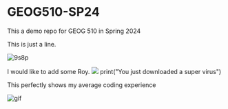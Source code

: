 # GEOG510-SP24

This a demo repo for GEOG 510 in Spring 2024

This is just a line. 


![9s8p](https://github.com/nathansturgill/GEOG510-SP24/assets/147578367/ee7b7568-aa1e-440f-bc63-bb84ecbd1c22)

I would like to add some Roy.
![](https://media1.tenor.com/m/OlFuBA7nbToAAAAC/roy-kent-pink.gif)
print("You just downloaded a super virus")


This perfectly shows my average coding experience

![gif](https://i.gifer.com/embedded/download/B6lo.gif)